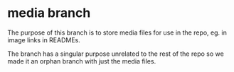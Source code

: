 # media branch

The purpose of this branch is to store media files for use in the
repo, eg. in image links in READMEs.

The branch has a singular purpose unrelated to the rest of the repo
so we made it an orphan branch with just the media files.
